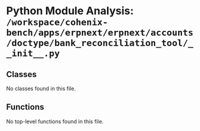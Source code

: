 # Python Module Analysis: `/workspace/cohenix-bench/apps/erpnext/erpnext/accounts/doctype/bank_reconciliation_tool/__init__.py`

## Classes

No classes found in this file.


## Functions

No top-level functions found in this file.
